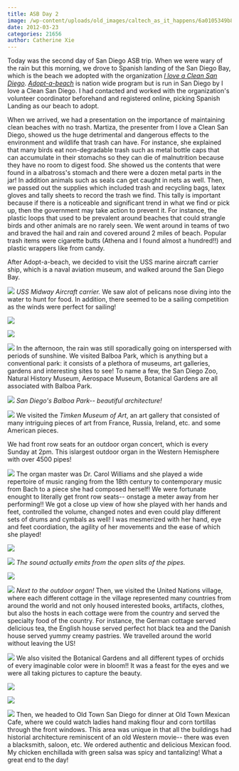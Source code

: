 ```yaml
---
title: ASB Day 2
image: /wp-content/uploads/old_images/caltech_as_it_happens/6a0105349b8251970b0163032290e1970d.jpg
date: 2012-03-23
categories: 21656
author: Catherine Xie
---
```


Today was the second day of San Diego ASB trip. When we were wary of the rain but this morning, we drove to Spanish landing of the San Diego Bay, which is the beach we adopted with the organization *[I love a Clean San Diego](https://www.ilacsd.org/)*. *[Adopt-a-beach](https://www.ilacsd.org/v_beach.php)* is nation wide program but is run in San Diego by I love a Clean San Diego. I had contacted and worked with the organization's volunteer coordinator beforehand and registered online, picking Spanish Landing as our beach to adopt.

  When we arrived, we had a presentation on the importance of maintaining clean beaches with no trash. Martiza, the presenter from I love a Clean San Diego, showed us the huge detrimental and dangerous effects to the environment and wildlife that trash can have. For instance, she explained that many birds eat non-degradable trash such as metal bottle caps that can accumulate in their stomachs so they can die of malnutrition because they have no room to digest food. She showed us the contents that were found in a albatross's stomach and there were a dozen metal parts in the jar! In addition animals such as seals can get caught in nets as well. Then, we passed out the supplies which included trash and recycling bags, latex gloves and tally sheets to record the trash we find. This tally is important because if there is a noticeable and significant trend in what we find or pick up, then the government may take action to prevent it. For instance, the plastic loops that used to be prevalent around beaches that could strangle birds and other animals are no rarely seen. We went around in teams of two and braved the hail and rain and covered around 2 miles of beach. Popular trash items were cigarette butts (Athena and I found almost a hundred!!) and plastic wrappers like from candy.

After Adopt-a-beach, we decided to visit the USS marine aircraft carrier ship, which is a naval aviation museum, and walked around the San Diego Bay.


![](/old_images/caltech_as_it_happens/6a0105349b8251970b0163032294ed970d.jpg)
*USS Midway Aircraft carrier.*
We saw alot of pelicans nose diving into the water to hunt for food. In addition, there seemed to be a sailing competition as the winds were perfect for sailing!


![](/old_images/caltech_as_it_happens/6a0105349b8251970b0168e9182ece970c.jpg)

![](/old_images/caltech_as_it_happens/6a0105349b8251970b0167641771b5970b.jpg)

![](/old_images/caltech_as_it_happens/6a0105349b8251970b0163032293af970d.jpg)
In the afternoon, the rain was still sporadically going on interspersed with periods of sunshine. We visited Balboa Park, which is anything but a conventional park: it consists of a plethora of museums, art galleries, gardens and interesting sites to see! To name a few, the San Diego Zoo, Natural History Museum, Aerospace Museum, Botanical Gardens are all associated with Balboa Park.


![](/old_images/6a0105349b8251970b0168e91852d3970c.jpg)
*San Diego's Balboa Park-- beautiful architecture!*


![](/old_images/caltech_as_it_happens/6a0105349b8251970b0168e918537f970c.jpg)
We visited the *Timken Museum of Art*, an art gallery that consisted of many intriguing pieces of art from France, Russia, Ireland, etc. and some American pieces.

  We had front row seats for an outdoor organ concert, which is every Sunday at 2pm. This islargest outdoor organ in the Western Hemisphere with over 4500 pipes!


![](/old_images/caltech_as_it_happens/6a0105349b8251970b016764177553970b.jpg)
The organ master was Dr. Carol Williams and she played a wide repertoire of music ranging from the 18th century to contemporary music from Bach to a piece she had composed herself! We were fortunate enought to literally get front row seats-- onstage a meter away from her performing!! We got a close up view of how she played with her hands and feet, controlled the volume, changed notes and even could play different sets of drums and cymbals as well! I was mesmerized with her hand, eye and feet coordiation, the agility of her movements and the ease of which she played!


![](/old_images/caltech_as_it_happens/6a0105349b8251970b0168e9184f7b970c.jpg)

![](/old_images/caltech_as_it_happens/6a0105349b8251970b0168e9183fa8970c.jpg)
*The sound actually emits from the open slits of the pipes.*


![](/old_images/caltech_as_it_happens/6a0105349b8251970b01630322b3f5970d.jpg)

![](/old_images/6a0105349b8251970b016764179985970b.jpg)
*Next to the outdoor organ!*
Then, we visited the United Nations village, where each different cottage in the village represented many countries from around the world and not only housed interested books, artifacts, clothes, but also the hosts in each cottage were from the country and served the specialty food of the country. For instance, the German cottage served delicious tea, the English house served perfect hot black tea and the Danish house served yummy creamy pastries. We travelled around the world without leaving the US!


![](/old_images/caltech_as_it_happens/6a0105349b8251970b016764179ac1970b.jpg)
 We also visited the Botanical Gardens and all different types of orchids of every imaginable color were in bloom!! It was a feast for the eyes and we were all taking pictures to capture the beauty.


![](/old_images/caltech_as_it_happens/6a0105349b8251970b016764179b8e970b.jpg)

![](/old_images/caltech_as_it_happens/6a0105349b8251970b0168e9185a4a970c.jpg)

![](/old_images/caltech_as_it_happens/6a0105349b8251970b01630322beac970d.jpg)
Then, we headed to Old Town San Diego for dinner at Old Town Mexican Cafe, where we could watch ladies hand making flour and corn tortillas through the front windows. This area was unique in that all the buildings had historial architecture reminiscent of an old Western movie-- there was even a blacksmith, saloon, etc. We ordered authentic and delicious Mexican food. My chicken enchillada with green salsa was spicy and tantalizing! What a great end to the day!
